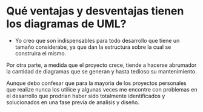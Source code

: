 # Qué ventajas y desventajas tienen los diagramas de UML?

- Yo creo que son indispensables para todo desarrollo que tiene un tamaño considerabe, ya que dan la estructura sobre la cual se construira el mismo.

Por otra parte, a medida que el proyecto crece, tiende a hacerse abrumador la cantidad de diagramas que se generan y hasta tedioso su mantenimiento.

Aunque debo confesar que para la mayoria de los proyectos personales que realize nunca los utilice y algunas veces me encontre con problemas en el desarrollo que prodrian haber sido totalmente identificados y solucionados en una fase previa de analisis y diseño.
